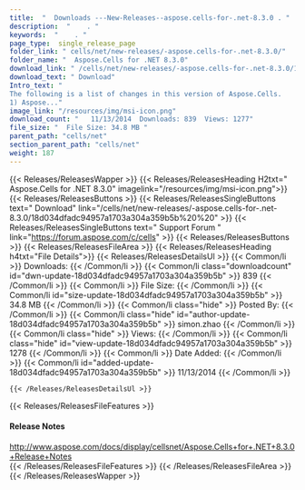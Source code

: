 ```yaml
---
title:  "  Downloads ---New-Releases--aspose.cells-for-.net-8.3.0 . " 
description:  "    . " 
keywords:  "    . " 
page_type:  single_release_page
folder_link: " cells/net/new-releases/-aspose.cells-for-.net-8.3.0/"
folder_name: "  Aspose.Cells for .NET 8.3.0"
download_link: " /cells/net/new-releases/-aspose.cells-for-.net-8.3.0/18d034dfadc94957a1703a304a359b5b"
download_text: " Download"
Intro_text: " 
The following is a list of changes in this version of Aspose.Cells.
1) Aspose..."
image_link: "/resources/img/msi-icon.png"
download_count: "   11/13/2014  Downloads: 839  Views: 1277"
file_size: "  File Size: 34.8 MB "
parent_path: "cells/net"
section_parent_path: "cells/net"
weight: 187 
---
```


{{< Releases/ReleasesWapper >}}
  {{< Releases/ReleasesHeading H2txt="  Aspose.Cells for .NET 8.3.0" imagelink="/resources/img/msi-icon.png">}}
  {{< Releases/ReleasesButtons >}}
    {{< Releases/ReleasesSingleButtons text=" Download" link="/cells/net/new-releases/-aspose.cells-for-.net-8.3.0/18d034dfadc94957a1703a304a359b5b%20%20" >}}
    {{< Releases/ReleasesSingleButtons text=" Support Forum " link="https://forum.aspose.com/c/cells" >}}
  {{< Releases/ReleasesButtons >}}
  {{< Releases/ReleasesFileArea >}}
    {{< Releases/ReleasesHeading h4txt="File Details">}}
    {{< Releases/ReleasesDetailsUl >}}
            {{< Common/li  >}} Downloads: {{< /Common/li >}} 
      {{< Common/li class="downloadcount" id="dwn-update-18d034dfadc94957a1703a304a359b5b" >}} 839 {{< /Common/li >}} 
      {{< Common/li  >}} File Size: {{< /Common/li >}} 
      {{< Common/li id="size-update-18d034dfadc94957a1703a304a359b5b" >}} 34.8 MB {{< /Common/li >}} 
      {{< Common/li  class="hide" >}} Posted By: {{< /Common/li >}} 
      {{< Common/li class="hide" id="author-update-18d034dfadc94957a1703a304a359b5b" >}} simon.zhao {{< /Common/li >}} 
      {{< Common/li class="hide"  >}} Views: {{< /Common/li >}} 
      {{< Common/li class="hide" id="view-update-18d034dfadc94957a1703a304a359b5b" >}} 1278 {{< /Common/li >}} 
      {{< Common/li  >}} Date Added: {{< /Common/li >}} 
      {{< Common/li id="added-update-18d034dfadc94957a1703a304a359b5b" >}} 11/13/2014 {{< /Common/li >}} 

    {{< /Releases/ReleasesDetailsUl >}}

  {{< Releases/ReleasesFileFeatures >}}
      <h4>Release Notes</h4><div><a href="http://www.aspose.com/docs/display/cellsnet/Aspose.Cells+for+.NET+8.3.0+Release+Notes">http://www.aspose.com/docs/display/cellsnet/Aspose.Cells+for+.NET+8.3.0+Release+Notes</a></div>
  {{< /Releases/ReleasesFileFeatures >}}
 {{< /Releases/ReleasesFileArea >}}
{{< /Releases/ReleasesWapper >}}


